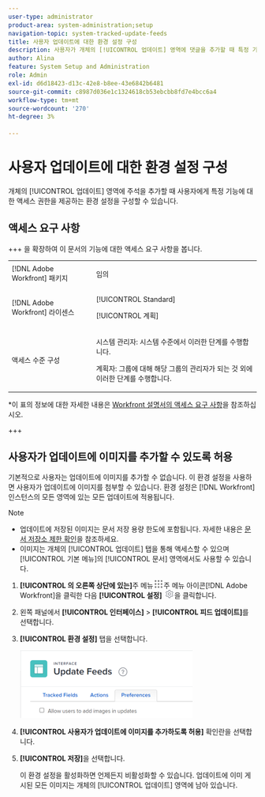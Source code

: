 ```yaml
---
user-type: administrator
product-area: system-administration;setup
navigation-topic: system-tracked-update-feeds
title: 사용자 업데이트에 대한 환경 설정 구성
description: 사용자가 개체의 [!UICONTROL 업데이트] 영역에 댓글을 추가할 때 특정 기능에 액세스하는 환경 설정을 구성할 수 있습니다.
author: Alina
feature: System Setup and Administration
role: Admin
exl-id: d6d18423-d13c-42e8-b8ee-43e6842b6481
source-git-commit: c8987d036e1c1324618cb53ebcbb8fd7e4bcc6a4
workflow-type: tm+mt
source-wordcount: '270'
ht-degree: 3%

---
```


# 사용자 업데이트에 대한 환경 설정 구성

<!--Audited: 08/2025-->

개체의 [!UICONTROL 업데이트] 영역에 주석을 추가할 때 사용자에게 특정 기능에 대한 액세스 권한을 제공하는 환경 설정을 구성할 수 있습니다.

## 액세스 요구 사항

+++ 을 확장하여 이 문서의 기능에 대한 액세스 요구 사항을 봅니다.

<table style="table-layout:auto"> 
 <col> 
 <col> 
 <tbody> 
  <tr> 
   <td role="rowheader">[!DNL Adobe Workfront] 패키지</td> 
   <td><p>임의</p></td> 
  </tr> 
  <tr> 
   <td role="rowheader">[!DNL Adobe Workfront] 라이센스</td> 
   <td><p>[!UICONTROL Standard]</p>
   <p>[!UICONTROL 계획]</p>
   </td> 
  </tr>  
  <tr> 
   <td role="rowheader">액세스 수준 구성</td> 
   <td><p>시스템 관리자: 시스템 수준에서 이러한 단계를 수행합니다. </p>
   <p>계획자: 그룹에 대해 해당 그룹의 관리자가 되는 것 외에 이러한 단계를 수행합니다.</p></td>
  </tr> 
 </tbody> 
</table>

*이 표의 정보에 대한 자세한 내용은 [Workfront 설명서의 액세스 요구 사항](/help/quicksilver/administration-and-setup/add-users/access-levels-and-object-permissions/access-level-requirements-in-documentation.md)을 참조하십시오.

+++


<!--Old:
<table style="table-layout:auto"> 
 <col> 
 <col> 
 <tbody> 
  <tr> 
   <td role="rowheader">[!DNL Adobe Workfront] plan</td> 
   <td>Any</td> 
  </tr> 
  <tr> 
   <td role="rowheader">[!DNL Adobe Workfront] license*</td> 
   <td><p>New: [!UICONTROL Standard]</p>
   Or
   <p>Current: [!UICONTROL Plan]</p>
   </td> 
  </tr>  
  <tr> 
   <td role="rowheader">Access level configurations</td> 
   <td><p>To perform these steps at the system level, you need the [!UICONTROL System Administrator] access level.</p><p>To perform them for a group, you must be a manager of that group.</p></td>
  </tr> 
 </tbody> 
</table>-->

## 사용자가 업데이트에 이미지를 추가할 수 있도록 허용

기본적으로 사용자는 업데이트에 이미지를 추가할 수 없습니다. 이 환경 설정을 사용하면 사용자가 업데이트에 이미지를 첨부할 수 있습니다. 환경 설정은 [!DNL Workfront] 인스턴스의 모든 영역에 있는 모든 업데이트에 적용됩니다.

>[!NOTE]
>
>* 업데이트에 저장된 이미지는 문서 저장 용량 한도에 포함됩니다. 자세한 내용은 [문서 저장소 제한 확인](../../../documents/managing-documents/check-document-storage.md)을 참조하세요.
>* 이미지는 개체의 [!UICONTROL 업데이트] 탭을 통해 액세스할 수 있으며 [!UICONTROL 기본 메뉴]의 [!UICONTROL 문서] 영역에서도 사용할 수 있습니다.
>

1. **[!UICONTROL 의 오른쪽 상단에 있는]**&#x200B;주 메뉴![&#x200B; 아이콘 &#x200B;](assets/main-menu-icon.png)주 메뉴 아이콘[!DNL Adobe Workfront]을 클릭한 다음 **[!UICONTROL 설정]** ![톱니바퀴 설정 아이콘](assets/gear-icon-settings.png)을 클릭합니다.
1. 왼쪽 패널에서 **[!UICONTROL 인터페이스]** > **[!UICONTROL 피드 업데이트]**&#x200B;를 선택합니다.
1. **[!UICONTROL 환경 설정]** 탭을 선택합니다.

   ![업데이트 피드에 대한 사용자 환경 설정](assets/updatefeeds-preferences-350x137.png)

1. **[!UICONTROL 사용자가 업데이트에 이미지를 추가하도록 허용]** 확인란을 선택합니다.
1. **[!UICONTROL 저장]**&#x200B;을 선택합니다.

   이 환경 설정을 활성화하면 언제든지 비활성화할 수 있습니다. 업데이트에 이미 게시된 모든 이미지는 개체의 [!UICONTROL 업데이트] 영역에 남아 있습니다.
